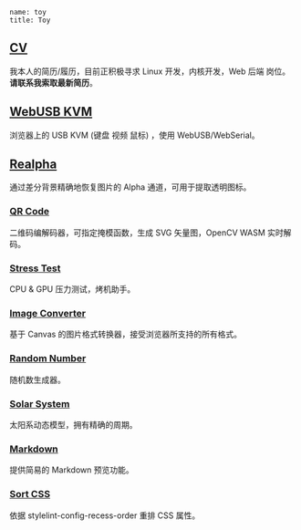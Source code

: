 ```
name: toy
title: Toy
```

## [CV](/toy/cv)

我本人的简历/履历，目前正积极寻求 Linux 开发，内核开发，Web 后端 岗位。**请联系我索取最新简历**。

## [WebUSB KVM](/toy/webusbkvm)

浏览器上的 USB KVM (键盘 视频 鼠标) ，使用 WebUSB/WebSerial。

## [Realpha](/toy/realpha)

通过差分背景精确地恢复图片的 Alpha 通道，可用于提取透明图标。

### [QR Code](/toy/qrcode)

二维码编解码器，可指定掩模函数，生成 SVG 矢量图，OpenCV WASM 实时解码。

### [Stress Test](/toy/stresstest)

CPU & GPU 压力测试，烤机助手。

### [Image Converter](/toy/imgconverter)

基于 Canvas 的图片格式转换器，接受浏览器所支持的所有格式。

### [Random Number](/toy/randnum)

随机数生成器。

### [Solar System](/toy/solarsystem)

太阳系动态模型，拥有精确的周期。

### [Markdown](/toy/markdown)

提供简易的 Markdown 预览功能。

### [Sort CSS](/toy/sortcss)

依据 stylelint-config-recess-order 重排 CSS 属性。
